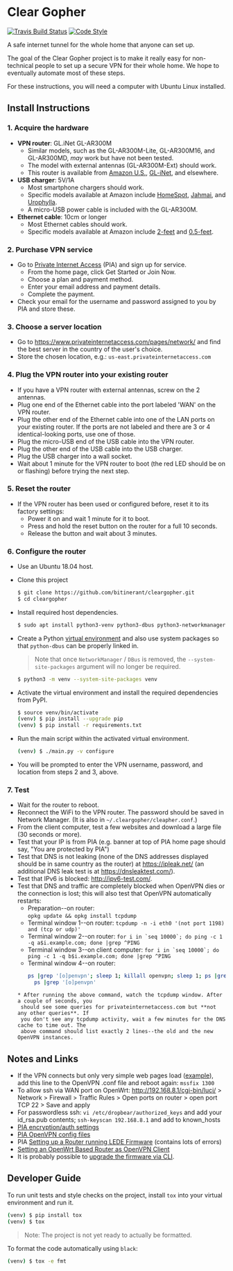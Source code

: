 # Clear Gopher

[![Travis Build Status][travis-build-status-svg]][travis-build-status] 
[![Code Style][black-code-style-svg]][black-code-style]

A safe internet tunnel for the whole home that anyone can set up.

The goal of the Clear Gopher project is to make it really easy for non-technical people to set up
a secure VPN for their whole home. We hope to eventually automate most of these steps.

For these instructions, you will need a computer with Ubuntu Linux installed.

## Install Instructions

### 1. Acquire the hardware
* **VPN router**:  GL.iNet GL-AR300M
	* Similar models, such as the GL-AR300M-Lite, GL-AR300M16, and GL-AR300MD, *may* work but 
	  have not been tested.
	* The model with external antennas (GL-AR300M-Ext) should work.
	* This router is available from [Amazon U.S.](https://amzn.com/B01K6MHRJI), 
	  [GL-iNet](https://www.gl-inet.com/ar300m/), and elsewhere.
* **USB charger**:  5V/1A
	* Most smartphone chargers should work.
	* Specific models available at Amazon include [HomeSpot](https://amzn.com/B073VLTFQV), 
	  [Jahmai](https://amzn.com/B06XGCZ18T), and [Urophylla](https://amzn.com/B072XK4DP5).
	* A micro-USB power cable is included with the GL-AR300M.
* **Ethernet cable**:  10cm or longer
	* Most Ethernet cables should work.
	* Specific models available at Amazon include [2-feet](https://amzn.com/B002RBECAE) and 
	  [0.5-feet](https://amzn.com/B00ACR5LNC).


### 2. Purchase VPN service
* Go to [Private Internet Access](https://www.privateinternetaccess.com/) (PIA) and sign up for 
  service.
	* From the home page, click Get Started or Join Now.
	* Choose a plan and payment method.
	* Enter your email address and payment details.
	* Complete the payment.
* Check your email for the username and password assigned to you by PIA and store these.


### 3. Choose a server location
* Go to <https://www.privateinternetaccess.com/pages/network/> and find the best server in the 
  country of the user's choice.
* Store the chosen location, e.g.:  ``us-east.privateinternetaccess.com``


### 4. Plug the VPN router into your existing router
* If you have a VPN router with external antennas, screw on the 2 antennas.
* Plug one end of the Ethernet cable into the port labeled 'WAN' on the VPN router.
* Plug the other end of the Ethernet cable into one of the LAN ports on your existing router. If 
  the ports are not labeled and there are 3 or 4 identical-looking ports, use one of those.
* Plug the micro-USB end of the USB cable into the VPN router.
* Plug the other end of the USB cable into the USB charger.
* Plug the USB charger into a wall socket.
* Wait about 1 minute for the VPN router to boot (the red LED should be on or flashing) before 
  trying the next step.


### 5. Reset the router
* If the VPN router has been used or configured before, reset it to its factory settings:
	* Power it on and wait 1 minute for it to boot.
	* Press and hold the reset button on the router for a full 10 seconds.
	* Release the button and wait about 3 minutes.


### 6. Configure the router

* Use an Ubuntu 18.04 host.

* Clone this project
    
    ```bash
    $ git clone https://github.com/bitinerant/cleargopher.git
    $ cd cleargopher
    ```

* Install required host dependencies.

    ```bash
    $ sudo apt install python3-venv python3-dbus python3-networkmanager
    ```

* Create a Python [virtual environment](https://docs.python.org/3/library/venv.html) and also 
  use system packages so that `python-dbus` can be properly linked in.

    > Note that once `NetworkManager` / `DBus` is removed, the `--system-site-packages` argument 
    will no longer be required.

    ```bash
    $ python3 -m venv --system-site-packages venv
    ```

* Activate the virtual environment and install the required dependencies from PyPI.

    ```bash
    $ source venv/bin/activate
    (venv) $ pip install --upgrade pip
    (venv) $ pip install -r requirements.txt
    ```

* Run the main script within the activated virtual environment.

    ```bash
    (venv) $ ./main.py -v configure
    ```

* You will be prompted to enter the VPN username, password, and location from steps 2 and 3, above.

### 7. Test
* Wait for the router to reboot.
* Reconnect the WiFi to the VPN router. The password should be saved in Network Manager. 
  (It is also in ``~/.cleargopher/cleapher.conf``.)
* From the client computer, test a few websites and download a large file (30 seconds or more).
* Test that your IP is from PIA (e.g. banner at top of PIA home page should say, "You are 
  protected by PIA")
* Test that DNS is not leaking (none of the DNS addresses displayed should be in same country 
  as the router) at <https://ipleak.net/> (an additional DNS leak test is at 
  <https://dnsleaktest.com/>).
* Test that IPv6 is blocked:  <http://ipv6-test.com/>.
* Test that  DNS and traffic are completely blocked when OpenVPN dies or the connection is lost; 
  this will also test that OpenVPN automatically restarts:
	* Preparation--on router:  
	  ``opkg update && opkg install tcpdump``
	* Terminal window 1--on router: 
	  ``tcpdump -n -i eth0 '(not port 1198) and (tcp or udp)'``
	* Terminal window 2--on router: 
	  ``for i in `seq 10000`; do ping -c 1 -q a$i.example.com; done |grep ^PING``
	* Terminal window 3--on client computer: 
	  ``for i in `seq 10000`; do ping -c 1 -q b$i.example.com; done |grep ^PING``
	* Terminal window 4--on router: 
	  ```bash
	  ps |grep '[o]penvpn'; sleep 1; killall openvpn; sleep 1; ps |grep '[o]penvpn'; sleep 10; \
        ps |grep '[o]penvpn'
     ```
	* After running the above command, watch the tcpdump window. After a couple of seconds, you 
	  should see some queries for privateinternetaccess.com but **not any other queries**. If 
	  you don't see any tcpdump activity, wait a few minutes for the DNS cache to time out. The 
	  above command should list exactly 2 lines--the old and the new OpenVPN instances.

## Notes and Links
* If the VPN connects but only very simple web pages load ([example](http://www.neverhttps.com/)), 
  add this line to the OpenVPN .conf file and reboot again:  ``mssfix 1300``
* To allow ssh via WAN port on OpenWrt:  <http://192.168.8.1/cgi-bin/luci/> > Network > 
  Firewall > Traffic Rules > Open ports on router > open port TCP 22 > Save and apply
* For passwordless ssh:  ``vi /etc/dropbear/authorized_keys`` and add your id_rsa.pub contents; 
  ``ssh-keyscan 192.168.8.1`` and add to known_hosts
* [PIA encryption/auth settings](https://helpdesk.privateinternetaccess.com/hc/en-us/articles/225274288-Which-encryption-auth-settings-should-I-use-for-ports-on-your-gateways-)
* [PIA OpenVPN config files](https://helpdesk.privateinternetaccess.com/hc/en-us/articles/218984968-What-is-the-difference-between-the-OpenVPN-config-files-on-your-website-)
* PIA [Setting up a Router running LEDE Firmware](https://helpdesk.privateinternetaccess.com/hc/en-us/articles/115005760646-Setting-up-a-Router-running-LEDE-Firmware) 
  (contains lots of errors)
* [Setting an OpenWrt Based Router as OpenVPN Client](https://github.com/StreisandEffect/streisand/wiki/Setting-an-OpenWrt-Based-Router-as-OpenVPN-Client)
* It is probably possible to [upgrade the firmware via CLI](https://forum.lede-project.org/t/a-rough-writeup-for-the-commandline-firmware-upgrade-wikipage/464).

## Developer Guide


To run unit tests and style checks on the project, install `tox` into your virtual
environment and run it.

```bash
(venv) $ pip install tox
(venv) $ tox
```

> Note: The project is not yet ready to actually be formatted.

To format the code automatically using `black`:

```bash
(venv) $ tox -e fmt
```

<!-- Badges -->
[travis-build-status]: https://travis-ci.org/bitinerant/cleargopher
[travis-build-status-svg]: https://travis-ci.org/bitinerant/cleargopher.svg?branch=master
[black-code-style]: https://github.com/ambv/black
[black-code-style-svg]: https://img.shields.io/badge/code%20style-black-000000.svg